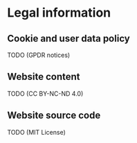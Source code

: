 # Legal information

## Cookie and user data policy

TODO (GPDR notices)

## Website content

TODO (CC BY-NC-ND 4.0)

## Website source code

TODO (MIT License)
